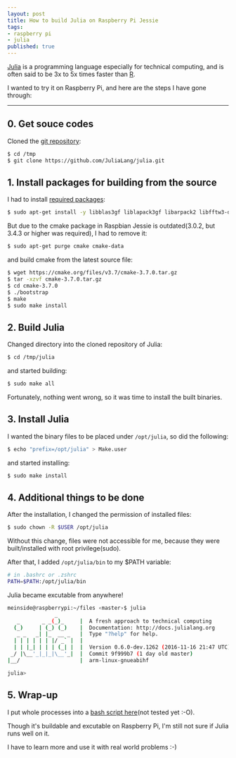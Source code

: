 ```yaml
---
layout: post
title: How to build Julia on Raspberry Pi Jessie
tags:
- raspberry pi
- julia
published: true
---
```


[Julia](http://julialang.org/) is a programming language especially for technical computing, and is often said to be 3x to 5x times faster than [R](https://www.r-project.org/).

I wanted to try it on Raspberry Pi, and here are the steps I have gone through:

----

## 0. Get souce codes

Cloned the [git repository](https://github.com/JuliaLang/julia):

```bash
$ cd /tmp
$ git clone https://github.com/JuliaLang/julia.git
```

## 1. Install packages for building from the source

I had to install [required packages](https://github.com/JuliaLang/julia#Required-Build-Tools-External-Libraries):

```bash
$ sudo apt-get install -y libblas3gf liblapack3gf libarpack2 libfftw3-dev libgmp3-dev libmpfr-dev libblas-dev liblapack-dev cmake gcc-4.8 g++-4.8 gfortran libgfortran3 m4 libedit-dev
```

But due to the cmake package in Raspbian Jessie is outdated(3.0.2, but 3.4.3 or higher was required), I had to remove it:

```bash
$ sudo apt-get purge cmake cmake-data
```

and build cmake from the latest source file:

```bash
$ wget https://cmake.org/files/v3.7/cmake-3.7.0.tar.gz
$ tar -xzvf cmake-3.7.0.tar.gz
$ cd cmake-3.7.0
$ ./bootstrap
$ make
$ sudo make install
```

## 2. Build Julia

Changed directory into the cloned repository of Julia:

```bash
$ cd /tmp/julia
```

and started building:

```bash
$ sudo make all
```

Fortunately, nothing went wrong, so it was time to install the built binaries.

## 3. Install Julia

I wanted the binary files to be placed under `/opt/julia`, so did the following:

```bash
$ echo "prefix=/opt/julia" > Make.user
```

and started installing:

```bash
$ sudo make install
```

## 4. Additional things to be done

After the installation, I changed the permission of installed files:

```bash
$ sudo chown -R $USER /opt/julia
```

Without this change, files were not accessible for me, because they were built/installed with root privilege(sudo).

After that, I added `/opt/julia/bin` to my $PATH variable:

```bash
# in .bashrc or .zshrc
PATH=$PATH:/opt/julia/bin
```

Julia became excutable from anywhere!

```bash
meinside@raspberrypi:~/files ‹master›$ julia
               _
   _       _ _(_)_     |  A fresh approach to technical computing
  (_)     | (_) (_)    |  Documentation: http://docs.julialang.org
   _ _   _| |_  __ _   |  Type "?help" for help.
  | | | | | | |/ _` |  |
  | | |_| | | | (_| |  |  Version 0.6.0-dev.1262 (2016-11-16 21:47 UTC)
 _/ |\__'_|_|_|\__'_|  |  Commit 9f999b7 (1 day old master)
|__/                   |  arm-linux-gnueabihf

julia>
```

## 5. Wrap-up

I put whole processes into a [bash script here](https://github.com/meinside/rpi-configs/blob/master/bin/prep_julia.sh)(not tested yet :-O).

Though it's buildable and excutable on Raspberry Pi, I'm still not sure if Julia runs well on it.

I have to learn more and use it with real world problems :-)

